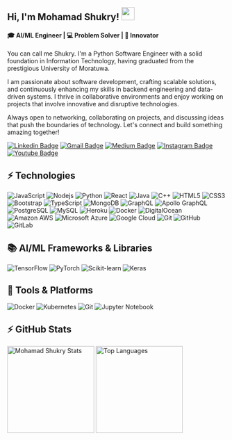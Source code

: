 
## Hi, I'm Mohamad Shukry!  <img src="https://raw.githubusercontent.com/aemmadi/aemmadi/master/wave.gif" width="30">

#### 🎓 AI/ML Engineer | 💻 Problem Solver | 🚀 Innovator

You can call me Shukry. I'm a Python Software Engineer with a solid foundation in Information Technology, having graduated from the prestigious University of Moratuwa.

I am passionate about software development, crafting scalable solutions, and continuously enhancing my skills in backend engineering and data-driven systems. I thrive in collaborative environments and enjoy working on projects that involve innovative and disruptive technologies.

Always open to networking, collaborating on projects, and discussing ideas that push the boundaries of technology. Let's connect and build something amazing together!

[![Linkedin Badge](https://img.shields.io/badge/-mohamadshukry-blue?style=flat-square&logo=Linkedin&logoColor=white&link=https://www.linkedin.com/in/mohamad-shukry/)](https://www.linkedin.com/in/mohamad-shukry/)
[![Gmail Badge](https://img.shields.io/badge/-mshukry1998@gmail.com-c14438?style=flat-square&logo=Gmail&logoColor=white&link=mailto:mshukry1998@gmail.com)](mailto:mshukry1998@gmail.com)
[![Medium Badge](https://img.shields.io/badge/-@TechwithShukry-03a57a?style=flat-square&labelColor=000000&logo=Medium&link=#)](#)
[![Instagram Badge](https://img.shields.io/badge/-shukry_mhd-purple?style=flat-square&logo=instagram&logoColor=white&link=https://www.instagram.com/)](https://www.instagram.com/) 
[![Youtube Badge](https://img.shields.io/badge/-techwithshukry-darkred?style=flat-square&logo=youtube&logoColor=white&link=#)](#)


## ⚡ Technologies

![JavaScript](https://img.shields.io/badge/-JavaScript-black?style=flat-square&logo=javascript)
![Nodejs](https://img.shields.io/badge/-Nodejs-black?style=flat-square&logo=Node.js)
![Python](https://img.shields.io/badge/-Python-black?style=flat-square&logo=Python)
![React](https://img.shields.io/badge/-React-black?style=flat-square&logo=react)
![Java](https://img.shields.io/badge/-java-E34A86?style=flat-square&logo=java)
![C++](https://img.shields.io/badge/-C++-00599C?style=flat-square&logo=c)
![HTML5](https://img.shields.io/badge/-HTML5-E34F26?style=flat-square&logo=html5&logoColor=white)
![CSS3](https://img.shields.io/badge/-CSS3-1572B6?style=flat-square&logo=css3)
![Bootstrap](https://img.shields.io/badge/-Bootstrap-563D7C?style=flat-square&logo=bootstrap)
![TypeScript](https://img.shields.io/badge/-TypeScript-007ACC?style=flat-square&logo=typescript)
![MongoDB](https://img.shields.io/badge/-MongoDB-black?style=flat-square&logo=mongodb)
![GraphQL](https://img.shields.io/badge/-GraphQL-E10098?style=flat-square&logo=graphql)
![Apollo GraphQL](https://img.shields.io/badge/-Apollo%20GraphQL-311C87?style=flat-square&logo=apollo-graphql)
![PostgreSQL](https://img.shields.io/badge/-PostgreSQL-336791?style=flat-square&logo=postgresql)
![MySQL](https://img.shields.io/badge/-MySQL-black?style=flat-square&logo=mysql)
![Heroku](https://img.shields.io/badge/-Heroku-430098?style=flat-square&logo=heroku)
![Docker](https://img.shields.io/badge/-Docker-black?style=flat-square&logo=docker)
![DigitalOcean](https://img.shields.io/badge/-Digital%20Ocean-darkblue?style=flat-square&logo=digitalocean)
![Amazon AWS](https://img.shields.io/badge/Amazon%20AWS-232F3E?style=flat-square&logo=amazon-aws)
![Microsoft Azure](https://img.shields.io/badge/Microsoft%20Azure-232F7E?style=flat-square&logo=microsoft-azure)
![Google Cloud](https://img.shields.io/badge/Google%20Cloud-black?style=flat-square&logo=google-cloud)
![Git](https://img.shields.io/badge/-Git-black?style=flat-square&logo=git)
![GitHub](https://img.shields.io/badge/-GitHub-181717?style=flat-square&logo=github)
![GitLab](https://img.shields.io/badge/-GitLab-FCA121?style=flat-square&logo=gitlab)


## 📚 **AI/ML Frameworks & Libraries**  
![TensorFlow](https://img.shields.io/badge/-TensorFlow-FF6F00?style=flat-square&logo=tensorflow&logoColor=white) ![PyTorch](https://img.shields.io/badge/-PyTorch-EE4C2C?style=flat-square&logo=pytorch&logoColor=white) ![Scikit-learn](https://img.shields.io/badge/-Scikit--learn-F7931E?style=flat-square&logo=scikit-learn&logoColor=white) ![Keras](https://img.shields.io/badge/-Keras-D00000?style=flat-square&logo=keras&logoColor=white)

## 🔧 **Tools & Platforms**  
![Docker](https://img.shields.io/badge/-Docker-2496ED?style=flat-square&logo=docker&logoColor=white) ![Kubernetes](https://img.shields.io/badge/-Kubernetes-326CE5?style=flat-square&logo=kubernetes&logoColor=white) ![Git](https://img.shields.io/badge/-Git-F05032?style=flat-square&logo=git&logoColor=white) ![Jupyter Notebook](https://img.shields.io/badge/-Jupyter-F37626?style=flat-square&logo=jupyter&logoColor=white)


## ⚡ GitHub Stats
<div align="left" >
  <img src="https://github-readme-stats.vercel.app/api?username=MohamadShukry&show_icons=true&theme=radical" alt="Mohamad Shukry Stats" height="200" />
  
  <img src="https://github-readme-stats.vercel.app/api/top-langs/?username=MohamadShukry&layout=compact&theme=radical" alt="Top Languages" height="200"/>
</div>





